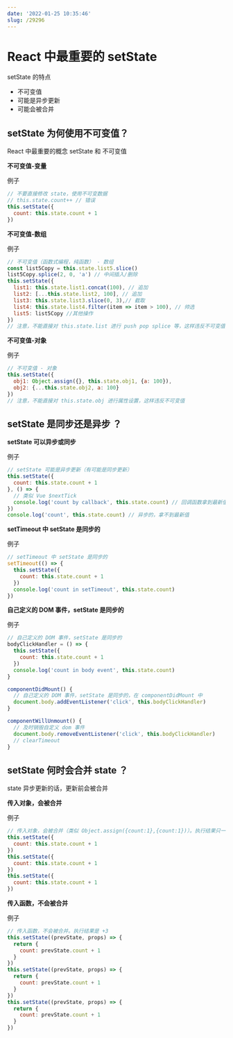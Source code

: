 ```yaml
---
date: '2022-01-25 10:35:46'
slug: /29296
---
```


# React 中最重要的 setState

setState 的特点

- 不可变值
- 可能是异步更新
- 可能会被合并

## setState 为何使用不可变值？

React 中最重要的概念 setState 和 不可变值

**不可变值-变量**

例子

```js
// 不要直接修改 state，使用不可变数据 
// this.state.count++ // 错误
this.setState({
  count: this.state.count + 1
})
```

**不可变值-数组**

例子

```js
// 不可变值（函数式编程，纯函数） - 数组
const list5Copy = this.state.list5.slice()
list5Copy.splice(2, 0, 'a') // 中间插入/删除
this.setState({
  list1: this.state.list1.concat(100), // 追加
  list2: [...this.state.list2, 100], // 追加
  list3: this.state.list3.slice(0, 3),// 截取
  list4: this.state.list4.filter(item => item > 100), // 帅选
  list5: list5Copy //其他操作
})
// 注意，不能直接对 this.state.list 进行 push pop splice 等，这样违反不可变值
```

**不可变值-对象**

例子

```js
// 不可变值 - 对象
this.setState({
  obj1: Object.assign({}, this.state.obj1, {a: 100}),
  obj2: {...this.state.obj2, a: 100}
})
// 注意，不能直接对 this.state.obj 进行属性设置，这样违反不可变值
```

## setState 是同步还是异步 ？

**setState 可以异步或同步**

例子

```js
// setState 可能是异步更新（有可能是同步更新）
this.setState({
  count: this.state.count + 1
}, () => {
  // 类似 Vue $nextTick
  console.log('count by callback', this.state.count) // 回调函数拿到最新值
})
console.log('count', this.state.count) // 异步的，拿不到最新值
```

**setTimeout 中 setState 是同步的**

例子

```js
// setTimeout 中 setState 是同步的
setTimeout(() => {
  this.setState({
    count: this.state.count + 1
  })
  console.log('count in setTimeout', this.state.count)
})
```

**自己定义的 DOM 事件，setState 是同步的**

例子

```js
// 自己定义的 DOM 事件，setState 是同步的
bodyClickHandler = () => {
  this.setState({
    count: this.state.count + 1
  })
  console.log('count in body event', this.state.count)
}

componentDidMount() {
  // 自己定义的 DOM 事件，setState 是同步的，在 componentDidMount 中
  document.body.addEventListener('click', this.bodyClickHandler)
}

componentWillUnmount() {
  // 及时销毁自定义 dom 事件
  document.body.removeEventListener('click', this.bodyClickHandler)
  // clearTimeout
}
```

## setState 何时会合并 state ？

state 异步更新的话，更新前会被合并

**传入对象，会被合并**

例子

```js
// 传入对象，会被合并（类似 Object.assign({count:1},{count:1})）。执行结果只一次 +1
this.setState({
  count: this.state.count + 1
})
this.setState({
  count: this.state.count + 1
})
this.setState({
  count: this.state.count + 1
})
```

**传入函数，不会被合并**

例子

```js
// 传入函数，不会被合并。执行结果是 +3
this.setState((prevState, props) => {
  return {
    count: prevState.count + 1
  }
})
this.setState((prevState, props) => {
  return {
    count: prevState.count + 1
  }
})
this.setState((prevState, props) => {
  return {
    count: prevState.count + 1
  }
})
```


